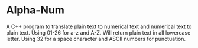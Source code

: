 # Alpha-Num
A C++ program to translate plain text to numerical text and numerical text to plain text. 
Using 01-26 for a-z and A-Z. Will return plain text in all lowercase letter. Using 32 for a space character and ASCII numbers for punctuation.

